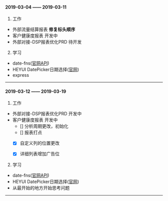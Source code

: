 #### 2019-03-04 —— 2019-03-11
1. 工作
  - 外部流量结算报表  **修复标头顺序**
  - 客户健康度报表   开发中
  - 外部对接-DSP报表优化PRD  待开发

2. 学习
  - date-fns([官网API](https://date-fns.org/v1.30.1/docs/format))
  - HEYUI DatePicker日期选择([官网](https://www.heyui.top/component/data/plugin/datefullrange))
  - express

***

#### 2019-03-12 —— 2019-03-19
1. 工作
  - 外部对接-DSP报表优化PRD  开发中
  - 客户健康度报表   开发中
      - [] 分析周期更改，初始化
      - [] 报表打点
      - [x] 自定义列的位置更改
      - [x] 详细列表增加广告位 


2. 学习
  - date-fns([官网API](https://date-fns.org/v1.30.1/docs/format))
  - HEYUI DatePicker日期选择([官网](https://www.heyui.top/component/data/plugin/datefullrange))
  - 从最开始的地方开始思考问题
  
***